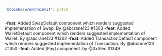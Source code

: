 ```yaml
---
'@coinbase/onchainkit': patch
---
```


-**feat**: Added SwapDefault component which renders suggested implementation of Swap. By @abcrane123 #1303
-**feat**: Added WalletDefault component which renders suggested implementation of Wallet. By @abcrane123 #1302
-**feat**: Added TransactionDefault component which renders suggested implementation of Transaction. By @abcrane123 #1350
-**feat**: Added [Pay] component. by @0xAlec #1349
